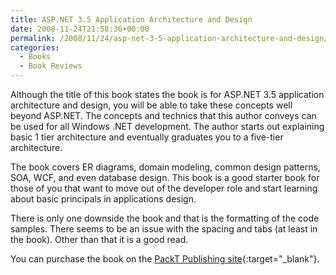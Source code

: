```yaml
---
title: ASP.NET 3.5 Application Architecture and Design
date: 2008-11-24T21:58:36+00:00
permalink: /2008/11/24/asp-net-3-5-application-architecture-and-design/
categories:
  - Books
  - Book Reviews
---
```

Although the title of this book states the book is for ASP.NET 3.5 application architecture and design, you will be able to take these concepts well beyond ASP.NET.  The concepts and technics that this author conveys can be used for all Windows .NET development.  The author starts out explaining basic 1 tier architecture and eventually graduates you to a five-tier architecture.

The book covers ER diagrams, domain modeling, common design patterns, SOA, WCF, and even database design.  This book is a good starter book for those of you that want to move out of the developer role and start learning about basic principals in applications design.

There is only one downside the book and that is the formatting of the code samples.  There seems to be an issue with the spacing and tabs (at least in the book).  Other than that it is a good read.

You can purchase the book on the [PackT Publishing site](https://www.packtpub.com/application-architecture-and-design-for-asp-.net-3.5/book/mid/261108nprnz1){:target="_blank"}.

